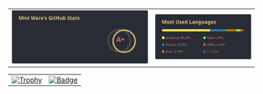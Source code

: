 <!--Remember to give credits when using my readme, this repo is licenced under GPL v3-->
|||
|:---|---:|
|[![My GitHub stats](https://github.com/Mini-Ware/Mini-Ware/blob/main/static/github_stats.svg)](https://github.com/Mini\-Ware/Mini-Ware)|[![Top Langs](https://github.com/Mini-Ware/Mini-Ware/blob/main/static/top_lang.svg)](https://github.com/Mini\-Ware/Mini-Ware)|
<!--Remember to give credits when using my readme, this repo is licenced under GPL v3-->
|||
|:---|---:|
|[![Trophy](https://github.com/Mini-Ware/Mini\-Ware/blob/main/static/github_trophy.svg)](https://github.com/Mini\-Ware/Mini-Ware)|[![Badge](https://www.codewars.com/users/Mini%20Ware/badges/micro)](https://www.codewars.com/users/Mini%20Ware/)|
<!--Remember to give credits when using my readme, this repo is licenced under GPL v3-->
